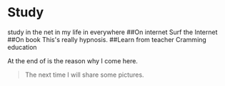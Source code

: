 # Study
study in the net in my life in everywhere
##On internet
Surf the Internet
##On book
This's really hypnosis.
##Learn from teacher
Cramming education

At the end of is the reason why I come here.
>The next time I will share some pictures.
